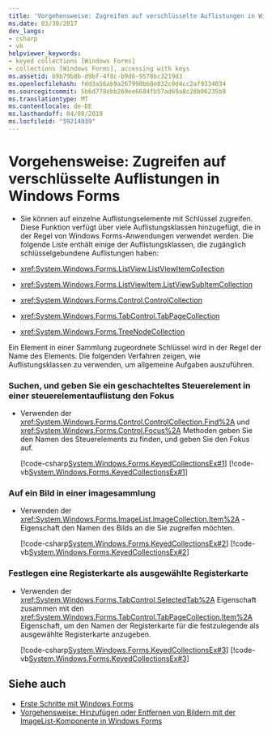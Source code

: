 ```yaml
---
title: 'Vorgehensweise: Zugreifen auf verschlüsselte Auflistungen in Windows Forms'
ms.date: 03/30/2017
dev_langs:
- csharp
- vb
helpviewer_keywords:
- keyed collections [Windows Forms]
- collections [Windows Forms], accessing with keys
ms.assetid: b9b79b8b-d9bf-4f8c-b9d6-9578bc3219d3
ms.openlocfilehash: fdd3a56ab9a267990bb0e832c0d4cc2af9334034
ms.sourcegitcommit: 5b6d778ebb269ee6684fb57ad69a8c28b06235b9
ms.translationtype: MT
ms.contentlocale: de-DE
ms.lasthandoff: 04/08/2019
ms.locfileid: "59214039"
---
```

# <a name="how-to-access-keyed-collections-in-windows-forms"></a>Vorgehensweise: Zugreifen auf verschlüsselte Auflistungen in Windows Forms
-   Sie können auf einzelne Auflistungselemente mit Schlüssel zugreifen. Diese Funktion verfügt über viele Auflistungsklassen hinzugefügt, die in der Regel von Windows Forms-Anwendungen verwendet werden. Die folgende Liste enthält einige der Auflistungsklassen, die zugänglich schlüsselgebundene Auflistungen haben:  
  
-   <xref:System.Windows.Forms.ListView.ListViewItemCollection>  
  
-   <xref:System.Windows.Forms.ListViewItem.ListViewSubItemCollection>  
  
-   <xref:System.Windows.Forms.Control.ControlCollection>  
  
-   <xref:System.Windows.Forms.TabControl.TabPageCollection>  
  
-   <xref:System.Windows.Forms.TreeNodeCollection>  
  
 Ein Element in einer Sammlung zugeordnete Schlüssel wird in der Regel der Name des Elements. Die folgenden Verfahren zeigen, wie Auflistungsklassen zu verwenden, um allgemeine Aufgaben auszuführen.  
  
### <a name="to-find-and-give-focus-to-a-nested-control-in-a-control-collection"></a>Suchen, und geben Sie ein geschachteltes Steuerelement in einer steuerelementauflistung den Fokus  
  
-   Verwenden der <xref:System.Windows.Forms.Control.ControlCollection.Find%2A> und <xref:System.Windows.Forms.Control.Focus%2A> Methoden geben Sie den Namen des Steuerelements zu finden, und geben Sie den Fokus auf.  
  
     [!code-csharp[System.Windows.Forms.KeyedCollectionsEx#1](~/samples/snippets/csharp/VS_Snippets_Winforms/System.Windows.Forms.KeyedCollectionsEx/CS/Form1.cs#1)]
     [!code-vb[System.Windows.Forms.KeyedCollectionsEx#1](~/samples/snippets/visualbasic/VS_Snippets_Winforms/System.Windows.Forms.KeyedCollectionsEx/VB/Form1.vb#1)]  
  
### <a name="to-access-an-image-in-an-image-collection"></a>Auf ein Bild in einer imagesammlung  
  
-   Verwenden der <xref:System.Windows.Forms.ImageList.ImageCollection.Item%2A> -Eigenschaft den Namen des Bilds an die Sie zugreifen möchten.  
  
     [!code-csharp[System.Windows.Forms.KeyedCollectionsEx#2](~/samples/snippets/csharp/VS_Snippets_Winforms/System.Windows.Forms.KeyedCollectionsEx/CS/Form1.cs#2)]
     [!code-vb[System.Windows.Forms.KeyedCollectionsEx#2](~/samples/snippets/visualbasic/VS_Snippets_Winforms/System.Windows.Forms.KeyedCollectionsEx/VB/Form1.vb#2)]  
  
### <a name="to-set-a-tab-page-as-the-selected-tab"></a>Festlegen eine Registerkarte als ausgewählte Registerkarte  
  
-   Verwenden der <xref:System.Windows.Forms.TabControl.SelectedTab%2A> Eigenschaft zusammen mit den <xref:System.Windows.Forms.TabControl.TabPageCollection.Item%2A> Eigenschaft, um den Namen der Registerkarte für die festzulegende als ausgewählte Registerkarte anzugeben.  
  
     [!code-csharp[System.Windows.Forms.KeyedCollectionsEx#3](~/samples/snippets/csharp/VS_Snippets_Winforms/System.Windows.Forms.KeyedCollectionsEx/CS/Form1.cs#3)]
     [!code-vb[System.Windows.Forms.KeyedCollectionsEx#3](~/samples/snippets/visualbasic/VS_Snippets_Winforms/System.Windows.Forms.KeyedCollectionsEx/VB/Form1.vb#3)]  
  
## <a name="see-also"></a>Siehe auch

- [Erste Schritte mit Windows Forms](getting-started-with-windows-forms.md)
- [Vorgehensweise: Hinzufügen oder Entfernen von Bildern mit der ImageList-Komponente in Windows Forms](./controls/how-to-add-or-remove-images-with-the-windows-forms-imagelist-component.md)
